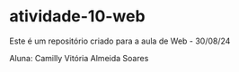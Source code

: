 # atividade-10-web
Este é um repositório criado para a aula de Web - 30/08/24

Aluna: Camilly Vitória Almeida Soares

